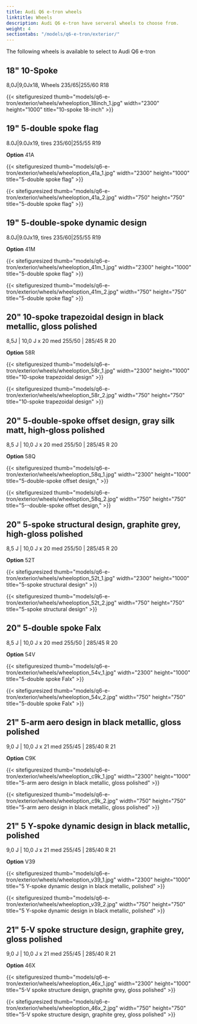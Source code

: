 ```yaml
---
title: Audi Q6 e-tron wheels
linktitle: Wheels
description: Audi Q6 e-tron have serveral wheels to choose from.
weight: 4
sectiontabs: "/models/q6-e-tron/exterior/"
---
```

<!-- markdownlint-disable MD033 -->

The following wheels is available to select to Audi Q6 e-tron

## 18" 10-Spoke

8,0J|9,0Jx18, Wheels 235/65|255/60 R18

{{< sitefiguresized thumb="models/q6-e-tron/exterior/wheels/wheeloption_18inch_1.jpg" width="2300" height="1000" title="10-spoke 18-inch" >}}

## 19" 5-double spoke flag

8.0J|9.0Jx19, tires 235/60|255/55 R19

**Option** 41A

{{< sitefiguresized thumb="models/q6-e-tron/exterior/wheels/wheeloption_41a_1.jpg" width="2300" height="1000" title="5-double spoke flag" >}}

{{< sitefiguresized thumb="models/q6-e-tron/exterior/wheels/wheeloption_41a_2.jpg" width="750" height="750" title="5-double spoke flag" >}}

## 19" 5-double-spoke dynamic design

 8.0J|9.0Jx19, tires 235/60|255/55 R19

**Option** 41M

{{< sitefiguresized thumb="models/q6-e-tron/exterior/wheels/wheeloption_41m_1.jpg" width="2300" height="1000" title="5-double spoke flag" >}}

{{< sitefiguresized thumb="models/q6-e-tron/exterior/wheels/wheeloption_41m_2.jpg" width="750" height="750" title="5-double spoke flag" >}}


## 20"  10-spoke trapezoidal design in black metallic, gloss polished

8,5J | 10,0 J x 20 med 255/50 | 285/45 R 20

**Option** 58R

{{< sitefiguresized thumb="models/q6-e-tron/exterior/wheels/wheeloption_58r_1.jpg" width="2300" height="1000" title="10-spoke trapezoidal design" >}}

{{< sitefiguresized thumb="models/q6-e-tron/exterior/wheels/wheeloption_58r_2.jpg" width="750" height="750" title="10-spoke trapezoidal design" >}}


## 20"  5-double-spoke offset design, gray silk matt, high-gloss polished

8,5 J | 10,0 J x 20 med 255/50 | 285/45 R 20

**Option** 58Q

{{< sitefiguresized thumb="models/q6-e-tron/exterior/wheels/wheeloption_58q_1.jpg" width="2300" height="1000" title="5-double-spoke offset design," >}}

{{< sitefiguresized thumb="models/q6-e-tron/exterior/wheels/wheeloption_58q_2.jpg" width="750" height="750" title="5--double-spoke offset design," >}}


## 20"  5-spoke structural design, graphite grey, high-gloss polished

8,5 J | 10,0 J x 20 med 255/50 | 285/45 R 20

**Option** 52T

{{< sitefiguresized thumb="models/q6-e-tron/exterior/wheels/wheeloption_52t_1.jpg" width="2300" height="1000" title="5-spoke structural design" >}}

{{< sitefiguresized thumb="models/q6-e-tron/exterior/wheels/wheeloption_52t_2.jpg" width="750" height="750" title="5-spoke structural design" >}}


## 20"  5-double spoke Falx

8,5 J | 10,0 J x 20 med 255/50 | 285/45 R 20

**Option** 54V

{{< sitefiguresized thumb="models/q6-e-tron/exterior/wheels/wheeloption_54v_1.jpg" width="2300" height="1000" title="5-double spoke Falx" >}}

{{< sitefiguresized thumb="models/q6-e-tron/exterior/wheels/wheeloption_54v_2.jpg" width="750" height="750" title="5-double spoke Falx" >}}

## 21" 5-arm aero design in black metallic, gloss polished

9,0 J | 10,0 J x 21 med 255/45 | 285/40 R 21

**Option** C9K

{{< sitefiguresized thumb="models/q6-e-tron/exterior/wheels/wheeloption_c9k_1.jpg" width="2300" height="1000" title="5-arm aero design in black metallic, gloss polished" >}}

{{< sitefiguresized thumb="models/q6-e-tron/exterior/wheels/wheeloption_c9k_2.jpg" width="750" height="750" title="5-arm aero design in black metallic, gloss polished" >}}


## 21" 5 Y-spoke dynamic design in black metallic, polished

9,0 J | 10,0 J x 21 med 255/45 | 285/40 R 21

**Option** V39

{{< sitefiguresized thumb="models/q6-e-tron/exterior/wheels/wheeloption_v39_1.jpg" width="2300" height="1000" title="5 Y-spoke dynamic design in black metallic, polished" >}}

{{< sitefiguresized thumb="models/q6-e-tron/exterior/wheels/wheeloption_v39_2.jpg" width="750" height="750" title="5 Y-spoke dynamic design in black metallic, polished" >}}


## 21" 5-V spoke structure design, graphite grey, gloss polished

9,0 J | 10,0 J x 21 med 255/45 | 285/40 R 21

**Option** 46X 

{{< sitefiguresized thumb="models/q6-e-tron/exterior/wheels/wheeloption_46x_1.jpg" width="2300" height="1000" title="5-V spoke structure design, graphite grey, gloss polished" >}}

{{< sitefiguresized thumb="models/q6-e-tron/exterior/wheels/wheeloption_46x_2.jpg" width="750" height="750" title="5-V spoke structure design, graphite grey, gloss polished" >}}
